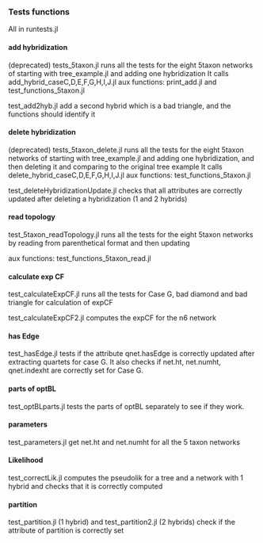 ### Tests functions
All in runtests.jl

#### add hybridization
(deprecated)
tests_5taxon.jl runs all the tests for the eight 5taxon networks of
starting with tree_example.jl and adding one hybridization
It calls add_hybrid_caseC,D,E,F,G,H,I,J.jl
aux functions: print_add.jl and test_functions_5taxon.jl

test_add2hyb.jl add a second hybrid which is a bad triangle, and the
functions should identify it

#### delete hybridization
(deprecated)
tests_5taxon_delete.jl runs all the tests for the eight 5taxon
networks of starting with tree_example.jl and adding one
hybridization, and then deleting it and comparing to the original tree
example
It calls delete_hybrid_caseC,D,E,F,G,H,I,J.jl
aux functions: test_functions_5taxon.jl

test_deleteHybridizationUpdate.jl checks that all attributes are correctly updated after deleting a hybridization (1 and 2 hybrids)

#### read topology

test_5taxon_readTopology.jl runs all the tests for the eight 5taxon
networks by reading from parenthetical format and then updating

aux functions: test_functions_5taxon_read.jl

#### calculate exp CF

test_calculateExpCF.jl runs all the tests for Case G, bad diamond and
bad triangle for calculation of expCF

test_calculateExpCF2.jl computes the expCF for the n6 network

#### has Edge

test_hasEdge.jl tests if the attribute qnet.hasEdge is correctly
updated after extracting quartets for case G. It also checks if
net.ht, net.numht, qnet.indexht are correctly set for Case G.

#### parts of optBL

test_optBLparts.jl tests the parts of optBL separately to see if they
work.

#### parameters

test_parameters.jl get net.ht and net.numht for all the 5 taxon networks

#### Likelihood

test_correctLik.jl computes the pseudolik for a tree and a network with 1 hybrid and checks that it is correctly computed

#### partition

test_partition.jl (1 hybrid) and test_partition2.jl (2 hybrids) check if the attribute of partition is correctly set
